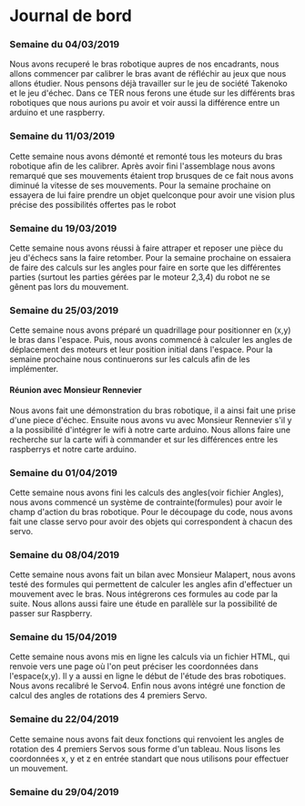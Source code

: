 # Journal de bord

### Semaine du 04/03/2019 
Nous avons recuperé le bras robotique aupres de nos encadrants, nous allons commencer par calibrer le 
bras avant de réfléchir au jeux que nous allons étudier. Nous pensons déjà travailler sur le jeu de société Takenoko et le jeu 
d'échec.
Dans ce TER nous ferons une étude sur les différents bras robotiques que nous aurions pu avoir et voir aussi la différence entre 
un arduino et une raspberry.

### Semaine du 11/03/2019
Cette semaine nous avons démonté et remonté tous les moteurs du bras robotique afin de les calibrer. 
Après avoir fini l'assemblage nous avons remarqué que ses mouvements étaient trop brusques de ce fait nous avons diminué la 
vitesse de ses mouvements.
Pour la semaine prochaine on essayera de lui faire prendre un objet quelconque pour avoir une vision plus précise des 
possibilités offertes pas le robot

### Semaine du 19/03/2019
Cette semaine nous avons réussi à faire attraper et reposer une pièce du jeu d'échecs sans la faire 
retomber.
Pour la semaine prochaine on essaiera de faire des calculs sur les angles pour faire en sorte que les différentes parties 
(surtout les parties gérées par le moteur 2,3,4) du robot ne se gênent pas lors du mouvement. 


### Semaine du 25/03/2019
Cette semaine nous avons préparé un quadrillage pour positionner en (x,y) le bras dans l'espace. Puis, nous avons commencé à calculer les angles de déplacement des moteurs et leur position initial dans l'espace.
Pour la semaine prochaine nous continuerons sur les calculs afin de les implémenter.

#### Réunion avec Monsieur Rennevier
Nous avons fait une démonstration du bras robotique, il a ainsi fait une prise d'une piece d'échec. Ensuite nous avons vu avec 
Monsieur Rennevier s'il y a la possibilité d'intégrer le wifi à notre carte arduino. Nous allons faire une recherche sur la 
carte wifi à commander et sur les différences entre les raspberrys et notre carte arduino.


### Semaine du 01/04/2019
Cette semaine nous avons fini les calculs des angles(voir fichier Angles), nous avons commencé un système de contrainte(formules) pour avoir le champ d'action du bras robotique.
Pour le découpage du code, nous avons fait une classe servo pour avoir des objets qui correspondent à chacun des servo.

### Semaine du 08/04/2019
Cette semaine nous avons fait un bilan avec Monsieur Malapert, nous avons testé des formules qui permettent de calculer les angles afin d'effectuer un mouvement avec le bras. Nous intégrerons ces formules au code par la suite.
Nous allons aussi faire une étude en parallèle sur la possibilité de passer sur Raspberry.

### Semaine du 15/04/2019
Cette semaine nous avons mis en ligne les calculs via un fichier HTML, qui renvoie vers une page où l'on peut préciser les coordonnées dans l'espace(x,y). Il y a aussi en ligne le début de l'étude des bras robotiques. Nous avons recalibré le Servo4.
Enfin nous avons intégré une fonction de calcul des angles de rotations des 4 premiers Servo.

### Semaine du 22/04/2019
Cette semaine nous avons fait deux fonctions qui renvoient les angles de rotation des 4 premiers Servos sous forme d'un tableau.
Nous lisons les coordonnées x, y et z en entrée standart que nous utilisons pour effectuer un mouvement.

### Semaine du 29/04/2019
